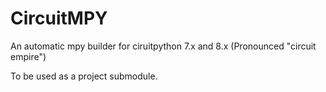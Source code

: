 # CircuitMPY
An automatic mpy builder for ciruitpython 7.x and 8.x
(Pronounced "circuit empire")

To be used as a project submodule.
